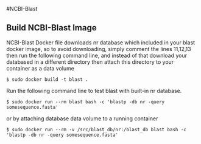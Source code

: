 #NCBI-Blast

Build NCBI-Blast Image
-------------------------

NCBI-Blast Docker file downloads nr database which included in your blast docker image, so to avoid downloading, simply comment the lines 11,12,13
then run the following command line, and instead of that download your databased in a different directory then attach this directory to your container as 
a data volume

	$ sudo docker build -t blast .


Run the following command line to test blast with built-in nr database.


	$ sudo docker run --rm blast bash -c 'blastp -db nr -query somesequence.fasta'

or by attaching database data volume to a running container

	$ sudo docker run --rm -v /src/blast_db/nr:/blast_db blast bash -c 'blastp -db nr -query somesequence.fasta'


